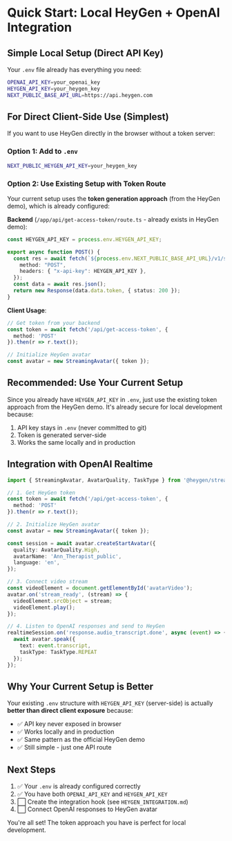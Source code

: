 # Quick Start: Local HeyGen + OpenAI Integration

## Simple Local Setup (Direct API Key)

Your `.env` file already has everything you need:

```bash
OPENAI_API_KEY=your_openai_key
HEYGEN_API_KEY=your_heygen_key
NEXT_PUBLIC_BASE_API_URL=https://api.heygen.com
```

## For Direct Client-Side Use (Simplest)

If you want to use HeyGen directly in the browser without a token server:

### Option 1: Add to `.env`
```bash
NEXT_PUBLIC_HEYGEN_API_KEY=your_heygen_key
```

### Option 2: Use Existing Setup with Token Route

Your current setup uses the **token generation approach** (from the HeyGen demo), which is already configured:

**Backend** (`/app/api/get-access-token/route.ts` - already exists in HeyGen demo):
```typescript
const HEYGEN_API_KEY = process.env.HEYGEN_API_KEY;

export async function POST() {
  const res = await fetch(`${process.env.NEXT_PUBLIC_BASE_API_URL}/v1/streaming.create_token`, {
    method: "POST",
    headers: { "x-api-key": HEYGEN_API_KEY },
  });
  const data = await res.json();
  return new Response(data.data.token, { status: 200 });
}
```

**Client Usage**:
```typescript
// Get token from your backend
const token = await fetch('/api/get-access-token', {
  method: 'POST'
}).then(r => r.text());

// Initialize HeyGen avatar
const avatar = new StreamingAvatar({ token });
```

## Recommended: Use Your Current Setup

Since you already have `HEYGEN_API_KEY` in `.env`, just use the existing token approach from the HeyGen demo. It's already secure for local development because:

1. API key stays in `.env` (never committed to git)
2. Token is generated server-side
3. Works the same locally and in production

## Integration with OpenAI Realtime

```typescript
import { StreamingAvatar, AvatarQuality, TaskType } from '@heygen/streaming-avatar';

// 1. Get HeyGen token
const token = await fetch('/api/get-access-token', {
  method: 'POST'
}).then(r => r.text());

// 2. Initialize HeyGen avatar
const avatar = new StreamingAvatar({ token });

const session = await avatar.createStartAvatar({
  quality: AvatarQuality.High,
  avatarName: 'Ann_Therapist_public',
  language: 'en',
});

// 3. Connect video stream
const videoElement = document.getElementById('avatarVideo');
avatar.on('stream_ready', (stream) => {
  videoElement.srcObject = stream;
  videoElement.play();
});

// 4. Listen to OpenAI responses and send to HeyGen
realtimeSession.on('response.audio_transcript.done', async (event) => {
  await avatar.speak({
    text: event.transcript,
    taskType: TaskType.REPEAT
  });
});
```

## Why Your Current Setup is Better

Your existing `.env` structure with `HEYGEN_API_KEY` (server-side) is actually **better than direct client exposure** because:

- ✅ API key never exposed in browser
- ✅ Works locally and in production
- ✅ Same pattern as the official HeyGen demo
- ✅ Still simple - just one API route

## Next Steps

1. ✅ Your `.env` is already configured correctly
2. ✅ You have both `OPENAI_API_KEY` and `HEYGEN_API_KEY`
3. ⬜ Create the integration hook (see `HEYGEN_INTEGRATION.md`)
4. ⬜ Connect OpenAI responses to HeyGen avatar

You're all set! The token approach you have is perfect for local development.
